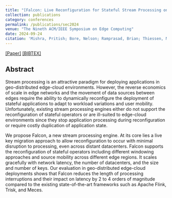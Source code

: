 ```yaml
---
title: "[Falcon: Live Reconfiguration for Stateful Stream Processing on the Edge  **Best Paper Award** ]()"
collection: publications
category: conferences
permalink: /publications/sec2024
venue: "The Nineth ACM/IEEE Symposium on Edge Computing"
date: 2024-09-24
citation: 'Mishra, Pritish; Bore, Nelson; Ramprasad, Brian; Thiessen, Myles; Gabel, Moshe; <b>da Silva Veith, Alexandre</b>;  Balmau, Oana; de Lara, Eyal'
---
```

[[Paper]](http://aveith.github.io/files/sec2024.pdf) [[BIBTEX]](http://aveith.github.io/files/sec2024.bib)



## Abstract
Stream processing is an attractive paradigm for deploying applications in geo-distributed edge-cloud environments. However, the reverse economics of scale in edge networks and the movement of data sources between edges require the ability to dynamically reconfigure the deployment of stateful applications to adapt to workload variations and user mobility. Unfortunately, existing stream processing engines either do not support the reconfiguration of stateful operators or are ill-suited to edge-cloud environments since they stop application processing during reconfiguration or require costly duplication of application state.

We propose Falcon, a new stream processing engine. At its core lies a live key migration approach to allow reconfiguration to occur with minimal disruption to processing, even across distant datacenters. Falcon supports the reconfiguration of stateful operators including different windowing approaches and source mobility across different edge regions. It scales gracefully with network latency, the number of datacenters, and the size and number of keys. Our evaluation in geo-distributed edge-cloud deployments shows that Falcon reduces the length of processing interruptions and their impact on latency by 2 to 4 orders of magnitude compared to the existing state-of-the-art frameworks such as Apache Flink, Trisk, and Meces.
